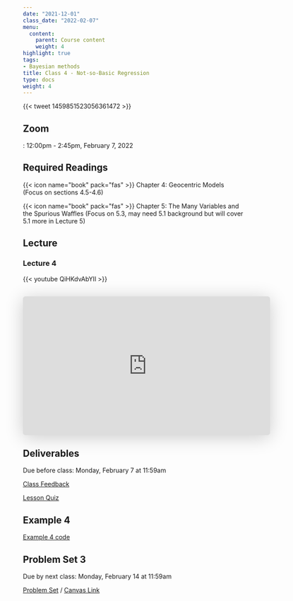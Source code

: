 ```yaml
---
date: "2021-12-01"
class_date: "2022-02-07"
menu:
  content:
    parent: Course content
    weight: 4
highlight: true
tags:
- Bayesian methods
title: Class 4 - Not-so-Basic Regression
type: docs
weight: 4
---
```


{{< tweet 1459851523056361472 >}}

## Zoom

<a href="https://uncc.zoom.us/j/93339403054"><i class="fas fa-video fa-lg"></i></a>: 12:00pm - 2:45pm, February 7, 2022

## Required Readings

{{< icon name="book" pack="fas" >}} Chapter 4: Geocentric Models (Focus on sections 4.5-4.6)

{{< icon name="book" pack="fas" >}} Chapter 5: The Many Variables and the Spurious Waffles (Focus on 5.3, may need 5.1 background but will cover 5.1 more in Lecture 5)

<!--more-->

## Lecture

### Lecture 4

{{< youtube QiHKdvAbYII >}}

<br>

<iframe class="speakerdeck-iframe" frameborder="0" src="https://speakerdeck.com/player/48c57c3d7cf04246bb00b35244e728ce" title="Statistical Rethinking 2022 Lecture 04" allowfullscreen="true" mozallowfullscreen="true" webkitallowfullscreen="true" style="border: 0px; background: padding-box padding-box rgba(0, 0, 0, 0.1); margin: 0px; padding: 0px; border-radius: 6px; box-shadow: rgba(0, 0, 0, 0.2) 0px 5px 40px; width: 560px; height: 314px;" data-ratio="1.78343949044586"></iframe>

<br>

## Deliverables

Due before class: Monday, February 7 at 11:59am 

<a href="https://forms.gle/zMipNzav3BCL3Rwy9"><i class="fas fa-comment fa-lg"></i>  Class Feedback</a>

<a href="https://uncc.instructure.com/courses/171000/quizzes/331403"><i class="fas fa-question fa-lg"></i>  Lesson Quiz</a>

## Example 4

[Example 4 code](../../example/04-class)

## Problem Set 3

Due by next class: Monday, February 14 at 11:59am

<a href="{{ .Site.baseurl }}/assignment/03-problem-set"><i class="fas fa-pencil-ruler fa-lg"></i>  Problem Set</a> / [Canvas Link](https://uncc.instructure.com/courses/171000/assignments/1415434)
